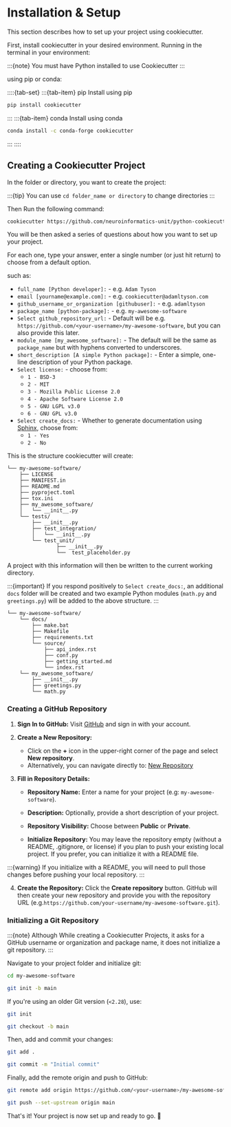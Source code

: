 # Installation & Setup

This section describes how to set up your project using cookiecutter.

First, install cookiecutter in your desired environment. Running in the terminal in your environment:

:::{note}
You must have Python installed to use Cookiecutter
:::

using pip or conda:

::::{tab-set}
:::{tab-item} pip
Install using pip
```sh
pip install cookiecutter
```
:::
:::{tab-item} conda
Install using conda
```sh
conda install -c conda-forge cookiecutter
```
:::
::::


## Creating a Cookiecutter Project

In the folder or directory, you want to create the project:

:::{tip}
You can use ``cd folder_name or directory`` to change directories
:::

Then Run the following command:

```sh
cookiecutter https://github.com/neuroinformatics-unit/python-cookiecutter
```

You will be then asked a series of questions about how you want to set up your project.

For each one, type your answer, enter a single number (or just hit return) to choose from a default option.

such as:


* `full_name [Python developer]:` - e.g. `Adam Tyson`
* `email [yourname@example.com]:` - e.g. `cookiecutter@adamltyson.com`
* `github_username_or_organization [githubuser]:` - e.g. `adamltyson`
* `package_name [python-package]:` - e.g. `my-awesome-software`
* `Select github_repository_url:` - Default will be e.g. `https://github.com/<your-username>/my-awesome-software`, but you can also provide this later.
* `module_name [my_awesome_software]:` - The default will be the same as `package_name` but with hyphens converted to underscores.
* `short_description [A simple Python package]:` - Enter a simple, one-line description of your Python package.
* `Select license:` - choose from:
  - `1 - BSD-3`
  - `2 - MIT`
  - `3 - Mozilla Public License 2.0`
  - `4 - Apache Software License 2.0`
  - `5 - GNU LGPL v3.0`
  - `6 - GNU GPL v3.0`
* `Select create_docs:` - Whether to generate documentation using [Sphinx](https://www.sphinx-doc.org/en/master/), choose from:
  - `1 - Yes`
  - `2 - No`

This is the structure cookiecutter will create:
```
└── my-awesome-software/
	├── LICENSE
	├── MANIFEST.in
	├── README.md
	├── pyproject.toml
	├── tox.ini
	├── my_awesome_software/
	│	└── __init__.py
	└── tests/
		├── __init__.py
		├── test_integration/
		│	└── __init__.py
		└── test_unit/
				├── __init__.py
				└──  test_placeholder.py
```

A project with this information will then be written to the current working directory.

:::{important}
If you respond positively to `Select create_docs:`, an additional `docs` folder will be created and two example Python modules (`math.py` and `greetings.py`) will be added to the above structure.
:::

```
└── my-awesome-software/
	└── docs/
		├── make.bat
		├── Makefile
		├── requirements.txt
	    └── source/
			├── api_index.rst
			├── conf.py
			├── getting_started.md
			└── index.rst
	└── my_awesome_software/
		├── __init__.py
		├── greetings.py
		└── math.py
```

### Creating a GitHub Repository

1. **Sign In to GitHub:** Visit [GitHub](https://github.com) and sign in with your account.


2. **Create a New Repository:**

    - Click on the **+** icon in the upper-right corner of the page and select **New repository**.
    - Alternatively, you can navigate directly to: [New Repository](https://github.com/new)

3. **Fill in Repository Details:**

    - **Repository Name:** Enter a name for your project (e.g: ``my-awesome-software``).
    - **Description:** Optionally, provide a short description of your project.
    - **Repository Visibility:** Choose between **Public** or **Private**.

    - **Initialize Repository:** You may leave the repository empty (without a README, .gitignore, or license) if you plan to push your existing local project. If you prefer, you can initialize it with a README file.

:::{warning}
If you initialize with a README, you will need to pull those changes before pushing your local repository.
:::

4. **Create the Repository:** Click the **Create repository** button. GitHub will then create your new repository and provide you
    with the repository URL (e.g.``https://github.com/your-username/my-awesome-software.git``).

### Initializing a Git Repository

:::{note}
Although While creating a Cookiecutter Projects, it asks for a GitHub username or organization and package name, it does not initialize a git repository.
:::

Navigate to your project folder and initialize git:

```sh
cd my-awesome-software
```
```sh
git init -b main
```

If you're using an older Git version (``<2.28``), use:

```sh
git init
```
```sh
git checkout -b main
```

Then, add and commit your changes:

```sh
git add .
```
```sh
git commit -m "Initial commit"
```

Finally, add the remote origin and push to GitHub:

```sh
git remote add origin https://github.com/<your-username>/my-awesome-software.git
```
```sh
git push --set-upstream origin main
```
That\'s it! Your project is now set up and ready to go. 🚀
